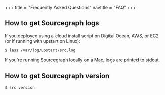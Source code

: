 +++
title = "Frequently Asked Questions"
navtitle = "FAQ"
+++

## How to get Sourcegraph logs

If you deployed using a cloud install script on Digital Ocean, AWS, or EC2
(or if running with upstart on Linux):

```bash
$ less /var/log/upstart/src.log
```

If you're running Sourcegraph locally on a Mac, logs are printed
to stdout.

## How to get Sourcegraph version

```bash
$ src version
```
